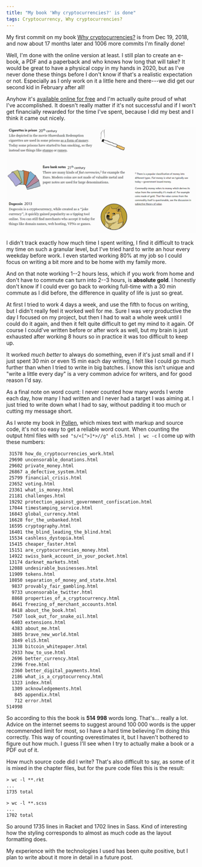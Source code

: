 ```yaml
---
title: "My book 'Why cryptocurrencies?' is done"
tags: Cryptocurrency, Why cryptocurrencies?
---
```


My first commit on my book [Why cryptocurrencies?][main] is from Dec 19, 2018, and now about 17 months later and 1006 more commits I'm finally done!

Well, I'm done with the online version at least. I still plan to create an e-book, a PDF and a paperback and who knows how long that will take? It would be great to have a physical copy in my hands in 2020, but as I've never done these things before I don't know if that's a realistic expectation or not. Especially as I only work on it a little here and there---we did get our second kid in February after all!

Anyhow it's [available online for free][main] and I'm actually quite proud of what I've accomplished. It doesn't really matter if it's not successful and if I won't get financially rewarded for the time I've spent, because I did my best and I think it came out nicely.

![A screenshot of the chapter "What is money?"](/images/whycrypto/ex_money.png)

I didn't track exactly how much time I spent writing, I find it difficult to track my time on such a granular level, but I've tried hard to write an hour every weekday before work. I even started working 80% at my job so I could focus on writing a bit more and to be home with my family more.

And on that note working 1--2 hours less, which if you work from home and don't have to commute can turn into 2--3 hours, is **absolute gold**. I honestly don't know if I could ever go back to working full-time with a 30 min commute as I did before, the difference in quality of life is just so great.

At first I tried to work 4 days a week, and use the fifth to focus on writing, but I didn't really feel it worked well for me. Sure I was very productive the day I focused on my project, but then I had to wait a whole week until I could do it again, and then it felt quite difficult to get my mind to it again. Of course I could've written before or after work as well, but my brain is just exhausted after working 8 hours so in practice it was too difficult to keep up.

It worked *much better* to always do something, even if it's just small and if I just spent 30 min or even 15 min each day writing, I felt like I could go much further than when I tried to write in big batches. I know this isn't unique and "write a little every day" is a very common advice for writers, and for good reason I'd say.

As a final note on word count: I never counted how many words I wrote each day, how many I had written and I never had a target I was aiming at. I just tried to write down what I had to say, without padding it too much or cutting my message short.

As I wrote my book in [Pollen][pollen], which mixes text with markup and source code, it's not so easy to get a reliable word count. When counting the output html files with `sed "s/<[^>]*>//g" eli5.html | wc -c` I come up with these numbers:

```
 31578 how_do_cryptocurrencies_work.html
 29690 uncensorable_donations.html
 29602 private_money.html
 26867 a_defective_system.html
 25799 financial_crisis.html
 23652 voting.html
 23361 what_is_money.html
 21181 challenges.html
 19292 protection_against_government_confiscation.html
 17044 timestamping_service.html
 16843 global_currency.html
 16628 for_the_unbanked.html
 16595 cryptography.html
 16401 the_blind_leading_the_blind.html
 15534 cashless_dystopia.html
 15415 cheaper_faster.html
 15151 are_cryptocurrencies_money.html
 14922 swiss_bank_account_in_your_pocket.html
 13174 darknet_markets.html
 12088 undesirable_businesses.html
 11909 tokens.html
 10850 separation_of_money_and_state.html
  9837 provably_fair_gambling.html
  9733 uncensorable_twitter.html
  8868 properties_of_a_cryptocurrency.html
  8641 freezing_of_merchant_accounts.html
  8418 about_the_book.html
  7507 look_out_for_snake_oil.html
  6403 extensions.html
  4383 about_me.html
  3885 brave_new_world.html
  3849 eli5.html
  3138 bitcoin_whitepaper.html
  2933 how_to_use.html
  2696 better_currency.html
  2396 free.html
  2360 better_digital_payments.html
  2186 what_is_a_cryptocurrency.html
  1323 index.html
  1309 acknowledgements.html
   845 appendix.html
   712 error.html
514998
```

So according to this the book is **514 998** words long. That's... really a lot. Advice on the internet seems to suggest around 100 000 words is the upper recommended limit for most, so I have a hard time believing I'm doing this correctly. This way of counting overestimates it, but I haven't bothered to figure out how much. I guess I'll see when I try to actually make a book or a PDF out of it.

How much source code did I write? That's also difficult to say, as some of it is mixed in the chapter files, but for the pure code files this is the result:

```
> wc -l **.rkt
...
1735 total
```

```
> wc -l **.scss
...
1702 total
```

So around 1735 lines in Racket and 1702 lines in Sass. Kind of interesting how the styling corresponds to almost as much code as the layout formatting does.

My experience with the technologies I used has been quite positive, but I plan to write about it more in detail in a future post.

[main]: https://whycryptocurrencies.com/ "Why cryptocurrencies?"
[pollen]: https://docs.racket-lang.org/pollen/ "Pollen: the book is a program"
[racket]: https://racket-lang.org/ "Racket"
[sass]: https://sass-lang.com/ "Sass: CSS with superpowers"

